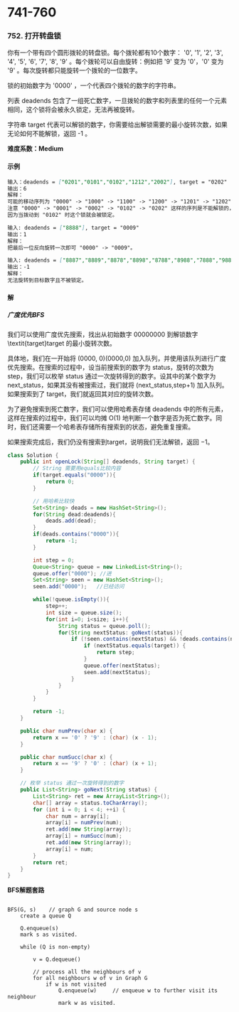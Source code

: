 # 741-760

### 752. 打开转盘锁

你有一个带有四个圆形拨轮的转盘锁。每个拨轮都有10个数字： '0', '1', '2', '3', '4', '5', '6', '7', '8', '9' 。每个拨轮可以自由旋转：例如把 '9' 变为 '0'，'0' 变为 '9' 。每次旋转都只能旋转一个拨轮的一位数字。

锁的初始数字为 '0000' ，一个代表四个拨轮的数字的字符串。

列表 deadends 包含了一组死亡数字，一旦拨轮的数字和列表里的任何一个元素相同，这个锁将会被永久锁定，无法再被旋转。

字符串 target 代表可以解锁的数字，你需要给出解锁需要的最小旋转次数，如果无论如何不能解锁，返回 -1 。

**难度系数：Medium**

#### 示例

```markdown
输入：deadends = ["0201","0101","0102","1212","2002"], target = "0202"
输出：6
解释：
可能的移动序列为 "0000" -> "1000" -> "1100" -> "1200" -> "1201" -> "1202" -> "0202"。
注意 "0000" -> "0001" -> "0002" -> "0102" -> "0202" 这样的序列是不能解锁的，
因为当拨动到 "0102" 时这个锁就会被锁定。

输入: deadends = ["8888"], target = "0009"
输出：1
解释：
把最后一位反向旋转一次即可 "0000" -> "0009"。

输入: deadends = ["8887","8889","8878","8898","8788","8988","7888","9888"], target = "8888"
输出：-1
解释：
无法旋转到目标数字且不被锁定。

```

#### 解

##### 广度优先BFS

我们可以使用广度优先搜索，找出从初始数字 00000000 到解锁数字 \textit{target}target 的最小旋转次数。

具体地，我们在一开始将 (0000, 0)(0000,0) 加入队列，并使用该队列进行广度优先搜索。在搜索的过程中，设当前搜索到的数字为 status，旋转的次数为 step，我们可以枚举 status 通过一次旋转得到的数字。设其中的某个数字为 next_status，如果其没有被搜索过，我们就将 (next_status,step+1) 加入队列。如果搜索到了 target，我们就返回其对应的旋转次数。

为了避免搜索到死亡数字，我们可以使用哈希表存储 deadends 中的所有元素，这样在搜索的过程中，我们可以均摊 O(1) 地判断一个数字是否为死亡数字。同时，我们还需要一个哈希表存储所有搜索到的状态，避免重复搜索。

如果搜索完成后，我们仍没有搜索到target，说明我们无法解锁，返回 −1。

```java
class Solution {
    public int openLock(String[] deadends, String target) {
        // String 需要用equals比较内容
        if(target.equals("0000")){
            return 0;
        }

        // 用哈希比较快
        Set<String> deads = new HashSet<String>();
        for(String dead:deadends){
            deads.add(dead);
        }
        if(deads.contains("0000")){ 
            return -1;
        }

        int step = 0;
        Queue<String> queue = new LinkedList<String>();
        queue.offer("0000"); //进
        Set<String> seen = new HashSet<String>();
        seen.add("0000");   //已经访问

        while(!queue.isEmpty()){
            step++;
            int size = queue.size();
            for(int i=0; i<size; i++){
                String status = queue.poll();
                for(String nextStatus: goNext(status)){
                    if (!seen.contains(nextStatus) && !deads.contains(nextStatus)) {
                        if (nextStatus.equals(target)) {
                            return step;
                        }
                        queue.offer(nextStatus);
                        seen.add(nextStatus);
                    }
                }
            }
        }

        return -1;
    }

    public char numPrev(char x) {
        return x == '0' ? '9' : (char) (x - 1);
    }

    public char numSucc(char x) {
        return x == '9' ? '0' : (char) (x + 1);
    }

    // 枚举 status 通过一次旋转得到的数字
    public List<String> goNext(String status) {
        List<String> ret = new ArrayList<String>();
        char[] array = status.toCharArray();
        for (int i = 0; i < 4; ++i) {
            char num = array[i];
            array[i] = numPrev(num);
            ret.add(new String(array));
            array[i] = numSucc(num);
            ret.add(new String(array));
            array[i] = num;
        }
        return ret;
    }
}
```

**BFS解题套路**

```

BFS(G, s)    // graph G and source node s
    create a queue Q 

    Q.enqueue(s) 
    mark s as visited.

    while (Q is non-empty)
       
        v = Q.dequeue()

        // process all the neighbours of v  
        for all neighbours w of v in Graph G
            if w is not visited 
                Q.enqueue(w)     // enqueue w to further visit its neighbour
                mark w as visited.
```





